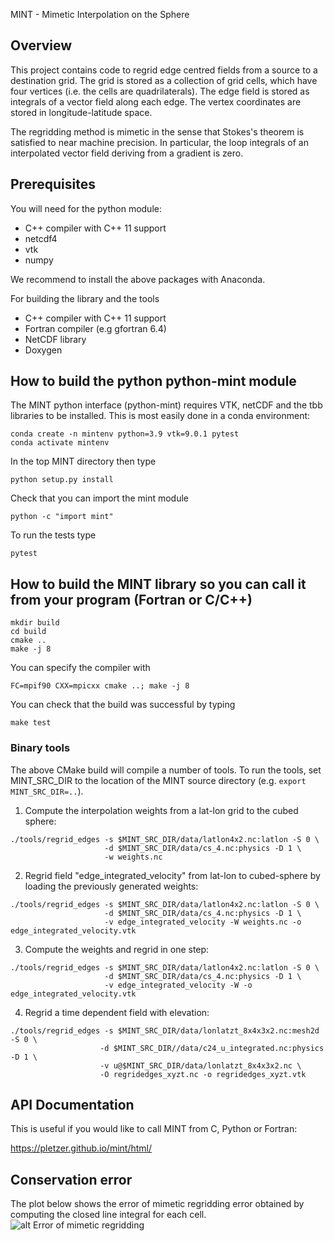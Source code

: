 MINT - Mimetic Interpolation on the Sphere

## Overview

This project contains code to regrid edge centred fields from a source to a destination grid. The grid is stored as a collection of 
grid cells, which have four vertices (i.e. the cells are quadrilaterals). The edge field is stored as integrals of a vector field 
along each edge. The vertex coordinates are stored in longitude-latitude space.

The regridding method is mimetic in the sense that Stokes's theorem is satisfied to near machine precision. In particular, the 
loop integrals of an interpolated vector field deriving from a gradient is zero. 

## Prerequisites

You will need for the python module:

 * C++ compiler with C++ 11 support
 * netcdf4
 * vtk
 * numpy

We recommend to install the above packages with Anaconda.

For building the library and the tools

 * C++ compiler with C++ 11 support
 * Fortran compiler (e.g gfortran 6.4)
 * NetCDF library
 * Doxygen


## How to build the python python-mint module

The MINT python interface (python-mint) requires VTK, netCDF and the tbb libraries to 
be installed. This is most easily done in a conda environment:
```
conda create -n mintenv python=3.9 vtk=9.0.1 pytest
conda activate mintenv
```

In the top MINT directory then type
```
python setup.py install 
```

Check that you can import the mint module
```
python -c "import mint"
```

To run the tests type
```
pytest
```
 
## How to build the MINT library so you can call it from your program (Fortran or C/C++)

```
mkdir build
cd build
cmake ..
make -j 8
```

You can specify the compiler with
```
FC=mpif90 CXX=mpicxx cmake ..; make -j 8
```

You can check that the build was successful by typing
```
make test
```

### Binary tools

The above CMake build will compile a number of tools. To run the tools, set MINT_SRC_DIR to the location of the MINT source directory (e.g. `export MINT_SRC_DIR=..`).

 1. Compute the interpolation weights from a lat-lon grid to the cubed sphere:
 ```
 ./tools/regrid_edges -s $MINT_SRC_DIR/data/latlon4x2.nc:latlon -S 0 \
                      -d $MINT_SRC_DIR/data/cs_4.nc:physics -D 1 \
                      -w weights.nc
 ```

 2. Regrid field "edge_integrated_velocity" from lat-lon to cubed-sphere by loading the previously generated weights:
 ```
 ./tools/regrid_edges -s $MINT_SRC_DIR/data/latlon4x2.nc:latlon -S 0 \
                      -d $MINT_SRC_DIR/data/cs_4.nc:physics -D 1 \
                      -v edge_integrated_velocity -W weights.nc -o edge_integrated_velocity.vtk
 ```

 3. Compute the weights and regrid in one step:
 ```
 ./tools/regrid_edges -s $MINT_SRC_DIR/data/latlon4x2.nc:latlon -S 0 \
                      -d $MINT_SRC_DIR/data/cs_4.nc:physics -D 1 \
                      -v edge_integrated_velocity -W -o edge_integrated_velocity.vtk
 ```

 4. Regrid a time dependent field with elevation:
 ```
./tools/regrid_edges -s $MINT_SRC_DIR/data/lonlatzt_8x4x3x2.nc:mesh2d -S 0 \
                     -d $MINT_SRC_DIR//data/c24_u_integrated.nc:physics -D 1 \
                     -v u@$MINT_SRC_DIR/data/lonlatzt_8x4x3x2.nc \
                     -O regridedges_xyzt.nc -o regridedges_xyzt.vtk

 ```


## API Documentation

This is useful if you would like to call MINT from C, Python or Fortran:

https://pletzer.github.io/mint/html/


## Conservation error

The plot below shows the error of mimetic regridding error obtained by computing the 
closed line integral for each cell. 
![alt Error of mimetic regridding](https://raw.githubusercontent.com/pletzer/mint/master/figures/regrid_edgesError.png)


